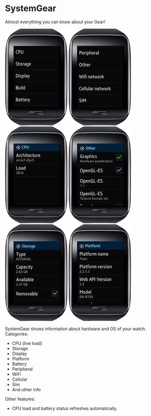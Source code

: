 # SystemGear
Almost everything you can know about your Gear! 

![](https://github.com/RumataEstorish/SystemGear/blob/master/screenshots/1.png)
![](https://github.com/RumataEstorish/SystemGear/blob/master/screenshots/2.png)
![](https://github.com/RumataEstorish/SystemGear/blob/master/screenshots/3.png)
![](https://github.com/RumataEstorish/SystemGear/blob/master/screenshots/4.png)
![](https://github.com/RumataEstorish/SystemGear/blob/master/screenshots/5.png)
![](https://github.com/RumataEstorish/SystemGear/blob/master/screenshots/6.png)

SystemGear shows information about hardware and OS of your watch.
Categories:
* CPU (live load)
* Storage
* Display
* Platform
* Battery
* Peripheral
* WiFi
* Cellular
* Sim
* And other info

Other features:
* CPU load and battery status refreshes automatically.
